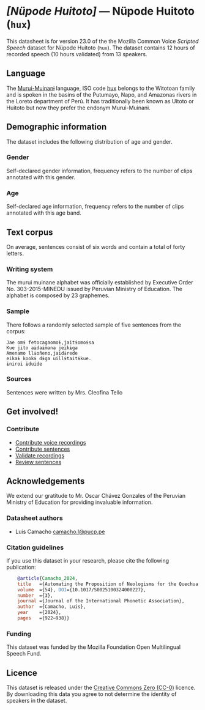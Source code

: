 # *[Nüpode Huitoto]* &mdash; Nüpode Huitoto (`hux`)

This datasheet is for version 23.0 of the the Mozilla Common Voice *Scripted Speech* dataset 
for Nüpode Huitoto (`hux`). The dataset contains 12 hours of recorded
speech (10 hours validated) from 13 speakers.

## Language

<!-- {{LANGUAGE_DESCRIPTION}} -->
<!-- Provide a brief (1-2 paragraph) description of your language -->
The [Murui-Muinanɨ](https://bdpi.cultura.gob.pe/lenguas/murui-muinani) language, ISO code [hux](https://www.ethnologue.com/language/hux/) belongs to the Witotoan family and is spoken in the basins of the Putumayo, Napo, and Amazonas rivers in the Loreto department of Perú. It has traditionally been known as Uitoto or Huitoto but now they prefer the endonym Murui-Muinanɨ.

<!-- ### Variants -->
<!-- {{VARIANT_DESCRIPTION}} -->
<!-- @ OPTIONAL @ -->
<!-- Describe the variants (MCV variants) of your language -->

<!-- Original Answer: -->
<!-- Murui and Muinanɨ are the two dialects of this language -->

## Demographic information
<!-- You can get a lot of the information in this section from https://analyzer.cv-toolbox.web.tr/browse -->
The dataset includes the following distribution of age and gender.

### Gender

Self-declared gender information, frequency refers to the number of clips annotated with this gender.

<!-- {{GENDER_TABLE}} -->
<!-- @ AUTOMATICALLY GENERATED @ -->
<!-- 
| Gender | Frequency |
|--------|-----------|
| male, masculine | ? |
| undeclared | ? |
| female, feminine | ? |
-->
### Age

Self-declared age information, frequency refers to the number of clips annotated with this age band.

<!-- {{AGE_TABLE}} -->
<!-- @ AUTOMATICALLY GENERATED @ -->
<!-- 
| Age band | Frequency |
|----------|-----------|
| teens | ? |
| twenties | ? |
| thirties | ? |
| fourties | ? |
| fifties | ? |
   ...if other age ranges are present in your data, add rows...
-->

## Text corpus

<!-- {{TEXT_CORPUS_DESCRIPTION}} -->
<!-- @ OPTIONAL @ -->
<!-- An overview of the text corpus, with information such as average length (in characters and words) of validated sentences. -->
On average, sentences consist of six words and contain a total of forty letters.

### Writing system

<!-- {{WRITING_SYSTEM_DESCRIPTION}} -->
<!-- @ OPTIONAL @ -->
<!-- A description of the writing system (or writing systems) used in the text corpus -->
The murui muinane alphabet was officially established by Executive Order No. 303-2015-MINEDU issued by Peruvian Ministry of Education. The alphabet is composed by 23 graphemes. 

### Sample

There follows a randomly selected sample of five sentences from the corpus:

<!-- {{SENTENCES_SAMPLE}} -->
```
Jae omɨ fetocagaomoɨ,jaitɨomoɨsa
Kue jito aɨdaɨmana jeikɨga
Amenamo llɨoñeno,jaidɨrede
eikaɨ kookɨ dɨga uillɨtaitɨkue.
ɨniroi ɨduide
```
### Sources

<!-- {{SOURCES_LIST}} -->
<!-- @ OPTIONAL @ -->
<!-- A list of sentence sources, can be curated to the top-N -->
Sentences were written by Mrs. Cleofina Tello

## Get involved!

### Contribute
* [Contribute voice recordings](https://commonvoice.mozilla.org/hux/speak)
* [Contribute sentences](https://commonvoice.mozilla.org/hux/write)
* [Validate recordings](https://commonvoice.mozilla.org/hux/listen)
* [Review sentences](https://commonvoice.mozilla.org/hux/review)

## Acknowledgements
We extend our gratitude to Mr. Oscar Chávez Gonzales of the Peruvian Ministry of Education for providing invaluable information.

### Datasheet authors

<!-- {{DATASHEET_AUTHORS_LIST}} -->
<!-- A list in the format of: Your Name <email@email.com> -->
* Luis Camacho <camacho.l@pucp.pe>

### Citation guidelines

<!-- {{CITATION_DESCRIPTION}} -->
<!-- @ OPTIONAL @ -->
<!-- If you published a paper and would like people to cite it, you can include the BiBTeX here -->
<!-- Submitted to SIMBig 2025 (Needs confirmation).-->

If you use this dataset in your research, please cite the following publication:

```bibtex
    @article{Camacho_2024, 
    title   ={Automating the Proposition of Neologisms for the Quechua Language},  
    volume  ={54}, DOI={10.1017/S0025100324000227}, 
    number  ={3}, 
    journal ={Journal of the International Phonetic Association}, 
    author  ={Camacho, Luis}, 
    year    ={2024}, 
    pages   ={922–938}} 
```

### Funding

<!-- {{FUNDING_DESCRIPTION}} -->
<!-- @ OPTIONAL @ -->
<!-- If you received any funding, you can include the acknowledgement here -->
This dataset was funded by the Mozilla Foundation Open Multilingual Speech Fund.

## Licence

This dataset is released under the [Creative Commons Zero (CC-0)](https://creativecommons.org/public-domain/cc0/) licence. By downloading this data
you agree to not determine the identity of speakers in the dataset.

